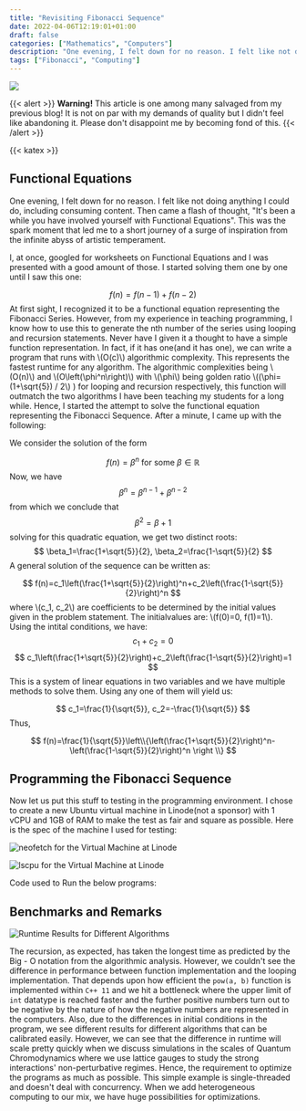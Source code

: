 ```yaml
---
title: "Revisiting Fibonacci Sequence"
date: 2022-04-06T12:19:01+01:00
draft: false
categories: ["Mathematics", "Computers"]
description: "One evening, I felt down for no reason. I felt like not doing anything I could do, including consuming content. Then came a flash of thought, \"It's been a while you have involved yourself with Functional Equations ...\""
tags: ["Fibonacci", "Computing"]
---
```


![](img/Revisiting-Fibonacci.png)

{{< alert >}}
**Warning!** This article is one among many salvaged from my previous blog! It is not on par with my demands of quality but I didn't feel like abandoning it. Please don't disappoint me by becoming fond of this.
{{< /alert >}}

{{< katex >}}

## Functional Equations

One evening, I felt down for no reason. I felt like not doing anything I could do, including consuming content. Then came a flash of thought, "It's been a while you have involved yourself with Functional Equations". This was the spark moment that led me to a short journey of a surge of inspiration from the infinite abyss of artistic temperament.

I, at once, googled for worksheets on Functional Equations and I was presented with a good amount of those. I started solving them one by one until I saw this one:

$$
f(n)=f(n-1)+f(n-2)
$$
At first sight, I recognized it to be a functional equation representing the Fibonacci Series. However, from my experience in teaching programming, I know how to use this to generate the nth number of the series using looping and recursion statements. Never have I given it a thought to have a simple function representation. In fact, if it has one(and it has one), we can write a program that runs with \\(O(c)\\) algorithmic complexity. This represents the fastest runtime for any algorithm. The algorithmic complexities being \\(O(n)\\) and \\(O\left(\phi^n\right)\\) with \\(\phi\\) being golden ratio \\((\phi=(1+\sqrt{5}) / 2\\) ) for looping and recursion respectively, this function will outmatch the two algorithms I have been teaching my students for a long while.
Hence, I started the attempt to solve the functional equation representing the Fibonacci Sequence. After a minute, I came up with the following:

We consider the solution of the form

$$
f(n)=\beta^n \text { for some } \beta \in \mathbb{R}
$$
Now, we have
$$
\beta^n=\beta^{n-1}+\beta^{n-2}
$$
from which we conclude that
$$
\beta^2=\beta+1
$$
solving for this quadratic equation, we get two distinct roots:
$$
\beta_1=\frac{1+\sqrt{5}}{2}, \beta_2=\frac{1-\sqrt{5}}{2}
$$
A general solution of the sequence can be written as:

$$
f(n)=c_1\left(\frac{1+\sqrt{5}}{2}\right)^n+c_2\left(\frac{1-\sqrt{5}}{2}\right)^n
$$
where \\(c_1, c_2\\) are coefficients to be determined by the initial values given in the problem statement. The initialvalues are: \\(f(0)=0, f(1)=1\\). Using the intital conditions, we have:
$$
c_1+c_2=0
$$
$$
c_1\left(\frac{1+\sqrt{5}}{2}\right)+c_2\left(\frac{1-\sqrt{5}}{2}\right)=1
$$
This is a system of linear equations in two variables and we have multiple methods to solve them. Using any one of them will yield us:

$$
c_1=\frac{1}{\sqrt{5}}, c_2=-\frac{1}{\sqrt{5}}
$$
Thus,

$$
f(n)=\frac{1}{\sqrt{5}}\left\\{\left(\frac{1+\sqrt{5}}{2}\right)^n-\left(\frac{1-\sqrt{5}}{2}\right)^n \right \\}
$$

## Programming the Fibonacci Sequence

Now let us put this stuff to testing in the programming environment. I chose to create a new Ubuntu virtual machine in Linode(not a sponsor) with 1 vCPU and 1GB of RAM to make the test as fair and square as possible. Here is the spec of the machine I used for testing:

![`neofetch` for the Virtual Machine at Linode](img/Screenshot-2022-04-06-at-4.37.55-PM.png "`neofetch` for the Virtual Machine at Linode")

![`lscpu` for the Virtual Machine at Linode](img/Screenshot-2022-04-06-at-4.38.20-PM.png "`lscpu` for the Virtual Machine at Linode")

Code used to Run the below programs:

<script src="https://gist.github.com/ashwinbalaji0811/c36ecebe857243c0dc708d0e504aca4f.js"></script>

## Benchmarks and Remarks

![Runtime Results for Different Algorithms](img/Screenshot-2022-04-06-at-5.05.07-PM.png "Runtime Results for Different Algorithms")

The recursion, as expected, has taken the longest time as predicted by the Big - O notation from the algorithmic analysis. However, we couldn't see the difference in performance between function implementation and the looping implementation. That depends upon how efficient the `pow(a, b)` function is implemented within `C++ 11` and we hit a bottleneck where the upper limit of `int` datatype is reached faster and the further positive numbers turn out to be negative by the nature of how the negative numbers are represented in the computers. Also, due to the differences in initial conditions in the program, we see different results for different algorithms that can be calibrated easily. However, we can see that the difference in runtime will scale pretty quickly when we discuss simulations in the scales of Quantum Chromodynamics where we use lattice gauges to study the strong interactions' non-perturbative regimes. Hence, the requirement to optimize the programs as much as possible. This simple example is single-threaded and doesn't deal with concurrency. When we add heterogeneous computing to our mix, we have huge possibilities for optimizations.